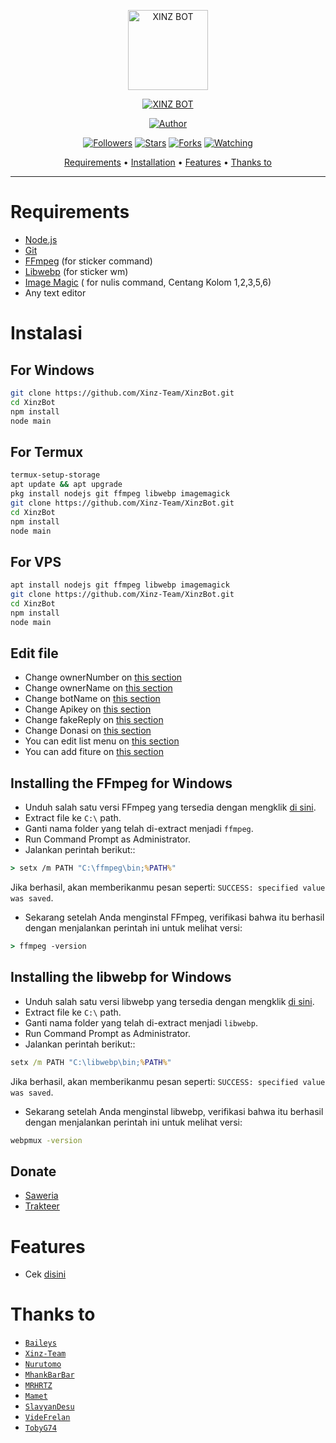 <p align="center">
<img src="Ash_v2.png" alt="XINZ BOT" width="128" height="128"/>
</p>
<p align="center">
<a href="#"><img title="XINZ BOT" src="https://img.shields.io/badge/XINZ BOT-green?colorA=%23ff0000&colorB=%23017e40&style=for-the-badge"></a>
</p>
<p align="center">
<a href="https://github.com/zennn08"><img title="Author" src="https://img.shields.io/badge/Author-Sahil-red.svg?style=for-the-badge&logo=github"></a>
</p>
<p align="center">
<a href="https://github.com/zennn08/followers"><img title="Followers" src="https://img.shields.io/github/followers/zennn08?color=blue&style=flat-square"></a>
<a href="https://github.com/zennn08/megumikato2/stargazers/"><img title="Stars" src="https://img.shields.io/github/stars/Xinz-Team/XinzBot?color=red&style=flat-square"></a>
<a href="https://github.com/zennn08/megumikato2/network/members"><img title="Forks" src="https://img.shields.io/github/forks/Xinz-Team/XinzBot?color=red&style=flat-square"></a>
<a href="https://github.com/zennn08/megumikato2/watchers"><img title="Watching" src="https://img.shields.io/github/watchers/Xinz-Team/XinzBot?label=Watchers&color=blue&style=flat-square"></a>
</p>

<p align="center">
  <a href="https://github.com/Xinz-Team/XinzBot#requirements">Requirements</a> •
  <a href="https://github.com/Xinz-Team/XinzBot#instalasi">Installation</a> •
  <a href="https://github.com/Xinz-Team/XinzBot#features">Features</a> •
  <a href="https://github.com/Xinz-Team/XinzBot#thanks-to">Thanks to</a>
</p>
</div>


---



# Requirements
* [Node.js](https://nodejs.org/en/)
* [Git](https://git-scm.com/downloads)
* [FFmpeg](https://github.com/BtbN/FFmpeg-Builds/releases/download/autobuild-2020-12-08-13-03/ffmpeg-n4.3.1-26-gca55240b8c-win64-gpl-4.3.zip) (for sticker command)
* [Libwebp](https://developers.google.com/speed/webp/download) (for sticker wm)
* [Image Magic](https://imagemagick.org/script/download.php) ( for nulis command, Centang Kolom 1,2,3,5,6)
* Any text editor

# Instalasi
## For Windows
```bash
git clone https://github.com/Xinz-Team/XinzBot.git
cd XinzBot
npm install
node main
```
## For Termux
```bash
termux-setup-storage
apt update && apt upgrade
pkg install nodejs git ffmpeg libwebp imagemagick
git clone https://github.com/Xinz-Team/XinzBot.git
cd XinzBot
npm install
node main
```

## For VPS
```bash
apt install nodejs git ffmpeg libwebp imagemagick
git clone https://github.com/Xinz-Team/XinzBot.git
cd XinzBot
npm install
node main
```

## Edit file
- Change ownerNumber on [this section](https://github.com/Xinz-Team/XinzBot/blob/8d32fc24d9252517e995d19046fe06ca4b983055/config.json#L2)
- Change ownerName on [this section](https://github.com/Xinz-Team/XinzBot/blob/8d32fc24d9252517e995d19046fe06ca4b983055/config.json#L3)
- Change botName on [this section](https://github.com/Xinz-Team/XinzBot/blob/8d32fc24d9252517e995d19046fe06ca4b983055/config.json#L6)
- Change Apikey on [this section](https://github.com/Xinz-Team/XinzBot/blob/8d32fc24d9252517e995d19046fe06ca4b983055/config.json#L8)
- Change fakeReply on [this section](https://github.com/Xinz-Team/XinzBot/blob/8d32fc24d9252517e995d19046fe06ca4b983055/config.json#L9)
- Change Donasi on [this section](https://github.com/Xinz-Team/XinzBot/blob/8d32fc24d9252517e995d19046fe06ca4b983055/config.json#L12)
- You can edit list menu on [this section](https://github.com/Xinz-Team/XinzBot/blob/8d32fc24d9252517e995d19046fe06ca4b983055/message/help.js#L147)
- You can add fiture on [this section](https://github.com/Xinz-Team/XinzBot/blob/main/message/xinz.js)


## Installing the FFmpeg for Windows
* Unduh salah satu versi FFmpeg yang tersedia dengan mengklik [di sini](https://www.gyan.dev/ffmpeg/builds/).
* Extract file ke `C:\` path.
* Ganti nama folder yang telah di-extract menjadi `ffmpeg`.
* Run Command Prompt as Administrator.
* Jalankan perintah berikut::
```cmd
> setx /m PATH "C:\ffmpeg\bin;%PATH%"
```
Jika berhasil, akan memberikanmu pesan seperti: `SUCCESS: specified value was saved`.
* Sekarang setelah Anda menginstal FFmpeg, verifikasi bahwa itu berhasil dengan menjalankan perintah ini untuk melihat versi:
```cmd
> ffmpeg -version
```


## Installing the libwebp for Windows
* Unduh salah satu versi libwebp yang tersedia dengan mengklik [di sini](https://developers.google.com/speed/webp/download).
* Extract file ke `C:\` path.
* Ganti nama folder yang telah di-extract menjadi `libwebp`.
* Run Command Prompt as Administrator.
* Jalankan perintah berikut::
```cmd
setx /m PATH "C:\libwebp\bin;%PATH%"
```
Jika berhasil, akan memberikanmu pesan seperti: `SUCCESS: specified value was saved`.
* Sekarang setelah Anda menginstal libwebp, verifikasi bahwa itu berhasil dengan menjalankan perintah ini untuk melihat versi:
```cmd
webpmux -version
```

## Donate
- [Saweria](https://saweria.co/aqulzz)
- [Trakteer](https://trakteer.id/aqulzz)

# Features
- Cek [disini](https://github.com/Xinz-Team/XinzBot/blob/main/message/help.js)

# Thanks to
* [`Baileys`](https://github.com/adiwajshing/Baileys)
* [`Xinz-Team`](https://github.com/Xinz-Team)
* [`Nurutomo`](https://github.com/Nurutomo)
* [`MhankBarBar`](https://github.com/MhankBarBar)
* [`MRHRTZ`](https://github.com/MRHRTZ)
* [`Mamet`](https://github.com/mamet8/)
* [`SlavyanDesu`](https://github.com/SlavyanDesu)
* [`VideFrelan`](https://github.com/VideFrelan)
* [`TobyG74`](https://github.com/TobyG74)
